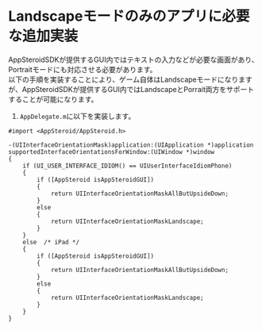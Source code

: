 # Landscapeモードのみのアプリに必要な追加実装

AppSteroidSDKが提供するGUI内ではテキストの入力などが必要な画面があり、Portraitモードにも対応させる必要があります。  
以下の手順を実装することにより、ゲーム自体はLandscapeモードになりますが、AppSteroidSDKが提供するGUI内ではLandscapeとPorrait両方をサポートすることが可能になります。

1. `AppDelegate.m`に以下を実装します。  

```
#import <AppSteroid/AppSteroid.h>
```
```
-(UIInterfaceOrientationMask)application:(UIApplication *)application
supportedInterfaceOrientationsForWindow:(UIWindow *)window
{
    if (UI_USER_INTERFACE_IDIOM() == UIUserInterfaceIdiomPhone)
    {
        if ([AppSteroid isAppSteroidGUI])
        {
            return UIInterfaceOrientationMaskAllButUpsideDown;
        }
        else
        {
            return UIInterfaceOrientationMaskLandscape;
        }
    }
    else  /* iPad */
    {
        if ([AppSteroid isAppSteroidGUI])
        {
            return UIInterfaceOrientationMaskAllButUpsideDown;
        }
        else
        {
            return UIInterfaceOrientationMaskLandscape;
        }
    }
}
```